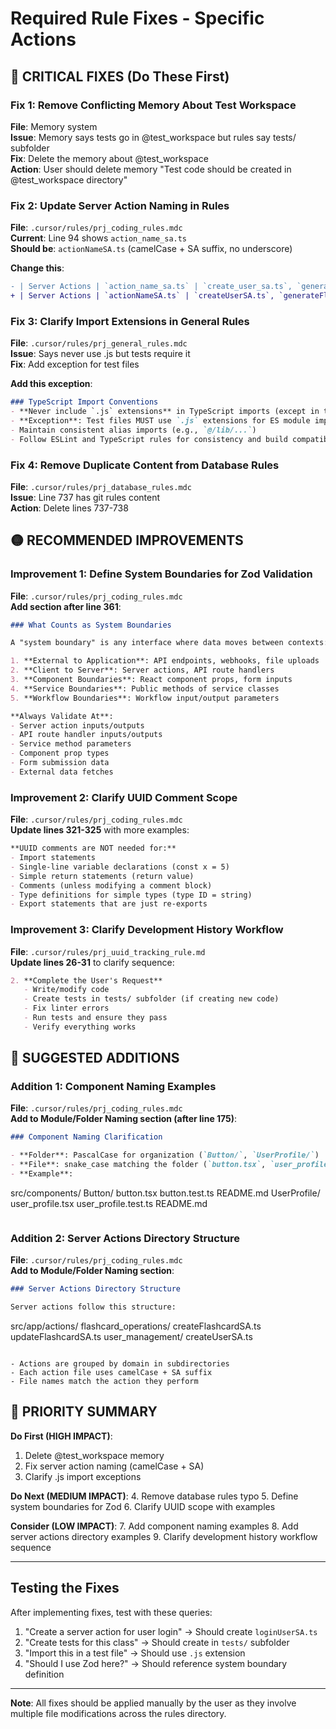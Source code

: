 # Required Rule Fixes - Specific Actions

## 🔴 CRITICAL FIXES (Do These First)

### Fix 1: Remove Conflicting Memory About Test Workspace
**File**: Memory system  
**Issue**: Memory says tests go in @test_workspace but rules say tests/ subfolder  
**Fix**: Delete the memory about @test_workspace  
**Action**: User should delete memory "Test code should be created in @test_workspace directory"

### Fix 2: Update Server Action Naming in Rules
**File**: `.cursor/rules/prj_coding_rules.mdc`  
**Current**: Line 94 shows `action_name_sa.ts`  
**Should be**: `actionNameSA.ts` (camelCase + SA suffix, no underscore)

**Change this**:
```diff
- | Server Actions | `action_name_sa.ts` | `create_user_sa.ts`, `generate_flashcard_sa.ts` |
+ | Server Actions | `actionNameSA.ts` | `createUserSA.ts`, `generateFlashcardSA.ts` |
```

### Fix 3: Clarify Import Extensions in General Rules
**File**: `.cursor/rules/prj_general_rules.mdc`  
**Issue**: Says never use .js but tests require it  
**Fix**: Add exception for test files

**Add this exception**:
```markdown
### TypeScript Import Conventions
- **Never include `.js` extensions** in TypeScript imports (except in test files)
- **Exception**: Test files MUST use `.js` extensions for ES module imports
- Maintain consistent alias imports (e.g., `@/lib/...`)
- Follow ESLint and TypeScript rules for consistency and build compatibility
```

### Fix 4: Remove Duplicate Content from Database Rules
**File**: `.cursor/rules/prj_database_rules.mdc`  
**Issue**: Line 737 has git rules content  
**Action**: Delete lines 737-738

## 🟡 RECOMMENDED IMPROVEMENTS

### Improvement 1: Define System Boundaries for Zod Validation
**File**: `.cursor/rules/prj_coding_rules.mdc`  
**Add section after line 361**:
```markdown
### What Counts as System Boundaries

A "system boundary" is any interface where data moves between contexts:

1. **External to Application**: API endpoints, webhooks, file uploads
2. **Client to Server**: Server actions, API route handlers
3. **Component Boundaries**: React component props, form inputs
4. **Service Boundaries**: Public methods of service classes
5. **Workflow Boundaries**: Workflow input/output parameters

**Always Validate At**:
- Server action inputs/outputs
- API route handler inputs/outputs
- Service method parameters
- Component prop types
- Form submission data
- External data fetches
```

### Improvement 2: Clarify UUID Comment Scope
**File**: `.cursor/rules/prj_coding_rules.mdc`  
**Update lines 321-325** with more examples:

```markdown
**UUID comments are NOT needed for:**
- Import statements
- Single-line variable declarations (const x = 5)
- Simple return statements (return value)
- Comments (unless modifying a comment block)
- Type definitions for simple types (type ID = string)
- Export statements that are just re-exports
```

### Improvement 3: Clarify Development History Workflow
**File**: `.cursor/rules/prj_uuid_tracking_rule.md`  
**Update lines 26-31** to clarify sequence:

```markdown
2. **Complete the User's Request**
   - Write/modify code
   - Create tests in tests/ subfolder (if creating new code)
   - Fix linter errors
   - Run tests and ensure they pass
   - Verify everything works
```

## 📝 SUGGESTED ADDITIONS

### Addition 1: Component Naming Examples
**File**: `.cursor/rules/prj_coding_rules.mdc`  
**Add to Module/Folder Naming section (after line 175)**:

```markdown
### Component Naming Clarification

- **Folder**: PascalCase for organization (`Button/`, `UserProfile/`)
- **File**: snake_case matching the folder (`button.tsx`, `user_profile.tsx`)
- **Example**:
  ```
  src/components/
    Button/
      button.tsx
      button.test.ts
      README.md
    UserProfile/
      user_profile.tsx
      user_profile.test.ts
      README.md
  ```
```

### Addition 2: Server Actions Directory Structure
**File**: `.cursor/rules/prj_coding_rules.mdc`  
**Add to Module/Folder Naming section**:

```markdown
### Server Actions Directory Structure

Server actions follow this structure:
```
src/app/actions/
  flashcard_operations/
    createFlashcardSA.ts
    updateFlashcardSA.ts
  user_management/
    createUserSA.ts
```

- Actions are grouped by domain in subdirectories
- Each action file uses camelCase + SA suffix
- File names match the action they perform
```

## 🎯 PRIORITY SUMMARY

**Do First (HIGH IMPACT)**:
1. Delete @test_workspace memory
2. Fix server action naming (camelCase + SA)
3. Clarify .js import exceptions

**Do Next (MEDIUM IMPACT)**:
4. Remove database rules typo
5. Define system boundaries for Zod
6. Clarify UUID scope with examples

**Consider (LOW IMPACT)**:
7. Add component naming examples
8. Add server actions directory examples
9. Clarify development history workflow sequence

---

## Testing the Fixes

After implementing fixes, test with these queries:
1. "Create a server action for user login" → Should create `loginUserSA.ts`
2. "Create tests for this class" → Should create in `tests/` subfolder
3. "Import this in a test file" → Should use `.js` extension
4. "Should I use Zod here?" → Should reference system boundary definition

---

**Note**: All fixes should be applied manually by the user as they involve multiple file modifications across the rules directory.

